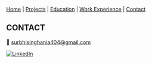[Home](index.markdown) | [Projects](projects.markdown) | [Education](education.markdown) | [Work Experience](work_experience.markdown) | [Contact](contact.markdown) 

## CONTACT

📧 [surbhisinghania404@gmail.com](mailto:surbhisinghania404@gmail.com) 

<!--🔗 [LinkedIn](https://www.linkedin.com/in/surbhi-singhania/)-->
[![LinkedIn](https://img.shields.io/badge/LinkedIn-Connect-blue.svg?style=for-the-badge&logo=linkedin)](https://www.linkedin.com/in/surbhi-singhania/)
